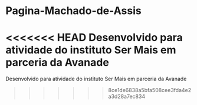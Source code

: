 # Pagina-Machado-de-Assis
<<<<<<< HEAD
Desenvolvido para atividade do instituto Ser Mais em parceria da Avanade
=======
Desenvolvido para atividade do instituto Ser Mais em parceria da Avanade
>>>>>>> 8ce1de6838a5bfa508cee3fda4e2a3d28a7ec834
